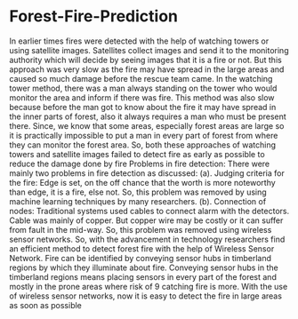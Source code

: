 # Forest-Fire-Prediction
In earlier times fires were detected with the help of watching towers or using satellite images. 
Satellites collect images and send it to the monitoring authority which will decide by seeing images that it is a fire or not. 
But this approach was very slow as the fire may have spread in the large areas and caused so much damage before the rescue team came.
In the watching tower method, there was a man always standing on the tower who would monitor the area and inform if there was fire. 
This method was also slow because before the man got to know about the fire it may have spread in the inner parts of forest, also it always requires a man who must be 
present there. 
Since, we know that some areas, especially forest areas are large so it is practically impossible to put a man in every part of forest from where they can monitor 
the forest area. 
So, both these approaches of watching towers and satellite images failed to detect fire as early as possible to reduce the damage done by fire Problems in fire detection:
There were mainly two problems in fire detection as discussed:
(a). Judging criteria for the fire: Edge is set, on the off chance that the worth is more noteworthy than edge, it is a fire, else not. 
So, this problem was removed by using machine learning techniques by many researchers.
(b). Connection of nodes: Traditional systems used cables to connect alarm with the detectors. 
Cable was mainly of copper. But copper wire may be costly or it can suffer from fault in the mid-way. 
So, this problem was removed using wireless sensor networks.
So, with the advancement in technology researchers find an efficient method to detect forest fire with the help of Wireless Sensor Network. 
Fire can be identified by conveying sensor hubs in timberland regions by which they illuminate about fire. 
Conveying sensor hubs in the timberland regions means placing sensors in every part of the forest and mostly in the prone areas where risk of 9 catching fire is more. With the use of wireless sensor networks, now it is easy to detect the fire in large areas as soon as possible
